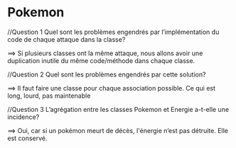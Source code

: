 # Pokemon

//Question 1
Quel sont les problèmes engendrés par l’implémentation du code de chaque attaque dans la classe?

==> Si plusieurs classes ont la même attaque, nous allons avoir une duplication inutile du même code/méthode dans chaque classe.


//Question 2
Quel sont les problèmes engendrés par cette solution?

==> Il faut faire une classe pour chaque association possible. Ce qui est long, lourd, pas maintenable

//Question 3
L’agrégation entre les classes Pokemon et Energie a-t-elle une incidence?

==> Oui, car si un pokémon meurt de décès, l'énergie n’est pas détruite. Elle est conservé.
